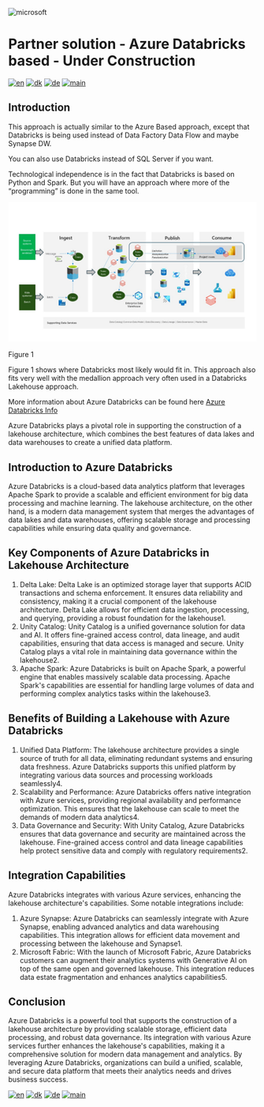 ![microsoft](../images/microsoft.png)

# Partner solution - Azure Databricks based - Under Construction

[![en](https://img.shields.io/badge/lang-en-red.svg)](Databricks.md)
[![dk](https://img.shields.io/badge/lang-dk-green.svg)](Databricks-da.md)
[![de](https://img.shields.io/badge/lang-de-yellow.svg)](Databricks-de.md)
[![main](https://img.shields.io/badge/main-document-blue.svg)](../../README.md)

## Introduction

This approach is actually similar to the Azure Based approach, except that Databricks is being used instead of Data Factory Data Flow and maybe Synapse DW.

You can also use Databricks instead of SQL Server if you want.

Technological independence is in the fact that Databricks is based on Python and Spark. But you will have an approach where more of the “programming” is done in the same tool.

![figure1](../../images/english/Slide6.JPG)

Figure 1

Figure 1 shows where Databricks most likely would fit in. This approach also fits very well with the medallion approach very often used in a Databricks Lakehouse approach.

More information about Azure Databricks can be found here [Azure Databricks Info](https://azure.microsoft.com/en-us/products/databricks)

Azure Databricks plays a pivotal role in supporting the construction of a lakehouse architecture, which combines the best features of data lakes and data warehouses to create a unified data platform. 

## Introduction to Azure Databricks

Azure Databricks is a cloud-based data analytics platform that leverages Apache Spark to provide a scalable and efficient environment for big data processing and machine learning. The lakehouse architecture, on the other hand, is a modern data management system that merges the advantages of data lakes and data warehouses, offering scalable storage and processing capabilities while ensuring data quality and governance.

## Key Components of Azure Databricks in Lakehouse Architecture

1) Delta Lake: Delta Lake is an optimized storage layer that supports ACID transactions and schema enforcement. It ensures data reliability and consistency, making it a crucial component of the lakehouse architecture. Delta Lake allows for efficient data ingestion, processing, and querying, providing a robust foundation for the lakehouse1.
2) Unity Catalog: Unity Catalog is a unified governance solution for data and AI. It offers fine-grained access control, data lineage, and audit capabilities, ensuring that data access is managed and secure. Unity Catalog plays a vital role in maintaining data governance within the lakehouse2.
3) Apache Spark: Azure Databricks is built on Apache Spark, a powerful engine that enables massively scalable data processing. Apache Spark's capabilities are essential for handling large volumes of data and performing complex analytics tasks within the lakehouse3.

## Benefits of Building a Lakehouse with Azure Databricks

1) Unified Data Platform: The lakehouse architecture provides a single source of truth for all data, eliminating redundant systems and ensuring data freshness. Azure Databricks supports this unified platform by integrating various data sources and processing workloads seamlessly4.
2) Scalability and Performance: Azure Databricks offers native integration with Azure services, providing regional availability and performance optimization. This ensures that the lakehouse can scale to meet the demands of modern data analytics4.
3) Data Governance and Security: With Unity Catalog, Azure Databricks ensures that data governance and security are maintained across the lakehouse. Fine-grained access control and data lineage capabilities help protect sensitive data and comply with regulatory requirements2.

## Integration Capabilities

Azure Databricks integrates with various Azure services, enhancing the lakehouse architecture's capabilities. Some notable integrations include:
1) Azure Synapse: Azure Databricks can seamlessly integrate with Azure Synapse, enabling advanced analytics and data warehousing capabilities. This integration allows for efficient data movement and processing between the lakehouse and Synapse1.
2) Microsoft Fabric: With the launch of Microsoft Fabric, Azure Databricks customers can augment their analytics systems with Generative AI on top of the same open and governed lakehouse. This integration reduces data estate fragmentation and enhances analytics capabilities5.

## Conclusion

Azure Databricks is a powerful tool that supports the construction of a lakehouse architecture by providing scalable storage, efficient data processing, and robust data governance. Its integration with various Azure services further enhances the lakehouse's capabilities, making it a comprehensive solution for modern data management and analytics. By leveraging Azure Databricks, organizations can build a unified, scalable, and secure data platform that meets their analytics needs and drives business success.


[![en](https://img.shields.io/badge/lang-en-red.svg)](Databricks.md)
[![dk](https://img.shields.io/badge/lang-dk-green.svg)](Databricks-da.md)
[![de](https://img.shields.io/badge/lang-de-yellow.svg)](Databricks-de.md)
[![main](https://img.shields.io/badge/main-document-blue.svg)](../../README.md)